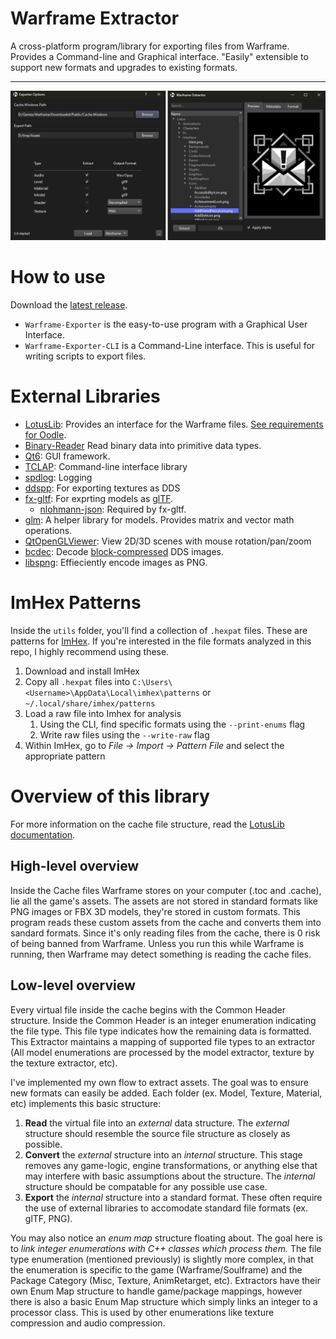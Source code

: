 # Warframe Extractor

A cross-platform program/library for exporting files from Warframe. Provides a Command-line and Graphical interface. "Easily" extensible to support new formats and upgrades to existing formats.

<hr>

![Preview](/assets/Preview.png)

# How to use

Download the [latest release](https://github.com/Puxtril/Warframe-Exporter/releases/latest).
- `Warframe-Exporter` is the easy-to-use program with a Graphical User Interface.
- `Warframe-Exporter-CLI` is a Command-Line interface. This is useful for writing scripts to export files.

# External Libraries

* [LotusLib](https://github.com/Puxtril/LotusLib): Provides an interface for the Warframe files. [See requirements for Oodle](https://github.com/Puxtril/LotusLib#how-to-install).
* [Binary-Reader](https://github.com/Puxtril/Binary-Reader) Read binary data into primitive data types.
* [Qt6](https://doc.qt.io/): GUI framework.
* [TCLAP](https://sourceforge.net/projects/tclap/): Command-line interface library
* [spdlog](https://github.com/gabime/spdlog): Logging
* [ddspp](https://github.com/puxtril/ddspp): For exporting textures as DDS
* [fx-gltf](https://github.com/jessey-git/fx-gltf): For exprting models as [glTF](https://en.wikipedia.org/wiki/GlTF).
  * [nlohmann-json](https://github.com/nlohmann/json): Required by fx-gltf.
* [glm](https://github.com/g-truc/glm): A helper library for models. Provides matrix and vector math operations.
* [QtOpenGLViewer](https://github.com/Puxtril/QtOpenGLViewer): View 2D/3D scenes with mouse rotation/pan/zoom
* [bcdec](https://github.com/iOrange/bcdec): Decode [block-compressed](https://en.wikipedia.org/wiki/S3_Texture_Compression) DDS images.
* [libspng](https://github.com/randy408/libspng): Effieciently encode images as PNG.

# ImHex Patterns

Inside the `utils` folder, you'll find a collection of `.hexpat` files. These are patterns for [ImHex](https://github.com/WerWolv/ImHex). If you're interested in the file formats analyzed in this repo, I highly recommend using these.

1. Download and install ImHex
1. Copy all `.hexpat` files into `C:\Users\<Username>\AppData\Local\imhex\patterns` or `~/.local/share/imhex/patterns`
1. Load a raw file into Imhex for analysis
    1. Using the CLI, find specific formats using the `--print-enums` flag
    1. Write raw files using the `--write-raw` flag
1. Within ImHex, go to *File -> Import -> Pattern File* and select the appropriate pattern

# Overview of this library

For more information on the cache file structure, read the [LotusLib documentation](https://github.com/Puxtril/LotusLib#documentation).

## High-level overview

Inside the Cache files Warframe stores on your computer (.toc and .cache), lie all the game's assets. The assets are not stored in standard formats like PNG images or FBX 3D models, they're stored in custom formats. This program reads these custom assets from the cache and converts them into sandard formats. Since it's only reading files from the cache, there is 0 risk of being banned from Warframe. Unless you run this while Warframe is running, then Warframe may detect something is reading the cache files.

## Low-level overview

Every virtual file inside the cache begins with the Common Header structure. Inside the Common Header is an integer enumeration indicating the file type. This file type indicates how the remaining data is formatted. This Extractor maintains a mapping of supported file types to an extractor (All model enumerations are processed by the model extractor, texture by the texture extractor, etc).

I've implemented my own flow to extract assets. The goal was to ensure new formats can easily be added. Each folder (ex. Model, Texture, Material, etc) implements this basic structure:

1) **Read** the virtual file into an *external* data structure. The *external* structure should resemble the source file structure as closely as possible.
1) **Convert** the *external* structure into an *internal* structure. This stage removes any game-logic, engine transformations, or anything else that may interfere with basic assumptions about the structure. The *internal* structure should be compatable for any possible use case.
1) **Export** the *internal* structure into a standard format. These often require the use of external libraries to accomodate standard file formats (ex. glTF, PNG). 

You may also notice an *enum map* structure floating about. The goal here is to *link integer enumerations with C++ classes which process them.* The file type enumeration (mentioned previously) is slightly more complex, in that the enumeration is specific to the game (Warframe/Soulframe) and the Package Category (Misc, Texture, AnimRetarget, etc). Extractors have their own Enum Map structure to handle game/package mappings, however there is also a basic Enum Map structure which simply links an integer to a processor class. This is used by other enumerations like texture compression and audio compression.
